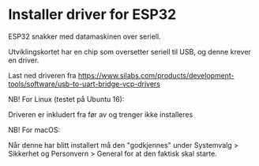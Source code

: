 # Installer driver for ESP32

ESP32 snakker med datamaskinen over seriell.

Utviklingskortet har en chip som oversetter seriell til USB, og denne krever en driver.

Last ned driveren fra https://www.silabs.com/products/development-tools/software/usb-to-uart-bridge-vcp-drivers

NB! For Linux (testet på Ubuntu 16):

Driveren er inkludert fra før av og trenger ikke installeres

NB! For macOS:

Når denne har blitt installert må den "godkjennes" under Systemvalg > Sikkerhet og Personvern > General for at den faktisk skal starte.
